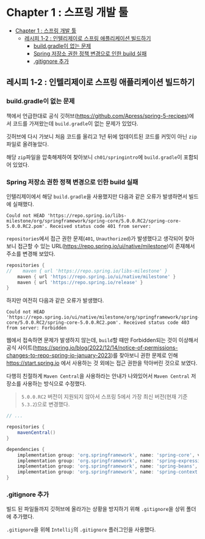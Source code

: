 # Chapter 1 : 스프링 개발 툴

- [Chapter 1 : 스프링 개발 툴](#chapter-1--스프링-개발-툴)
  - [레시피 1-2 : 인텔리제이로 스프링 애플리케이션 빌드하기](#레시피-1-2--인텔리제이로-스프링-애플리케이션-빌드하기)
    - [build.gradle이 없는 문제](#buildgradle이-없는-문제)
    - [Spring 저장소 권한 정책 변경으로 인한 build 실패](#spring-저장소-권한-정책-변경으로-인한-build-실패)
    - [.gitignore 추가](#gitignore-추가)

## 레시피 1-2 : 인텔리제이로 스프링 애플리케이션 빌드하기

### build.gradle이 없는 문제

책에서 언급한대로 공식 깃허브(https://github.com/Apress/spring-5-recipes)에서 코드를 가져왔는데
`build.gradle`이 없는 문제가 있었다.

깃허브에 다시 가보니 처음 코드를 올리고 1년 뒤에
업데이트된 코드를 커밋이 아닌 `zip`파일로 올려놓았다.

해당 `zip`파일을 압축해제하여 찾아보니 `ch01/springintro`에 `build.gradle`이 포함되어 있었다.

### Spring 저장소 권한 정책 변경으로 인한 build 실패

인텔리제이에서 해당 `build.gradle`을 사용했지만 다음과 같은 오류가 발생하면서 빌드에 실패했다.

```shell
Could not HEAD 'https://repo.spring.io/libs-milestone/org/springframework/spring-core/5.0.0.RC2/spring-core-5.0.0.RC2.pom'. Received status code 401 from server: 
```

`repositories`에서 접근 권한 문제(`401`, `Unauthorized`)가 발생했다고 생각되어 찾아보니 접근할 수 있는 URL(https://repo.spring.io/ui/native/milestone)이 존재해서 주소를 변경해 보았다.

```groovy
repositories {
//    maven { url 'https://repo.spring.io/libs-milestone' }
    maven { url 'https://repo.spring.io/ui/native/milestone' }
    maven { url 'https://repo.spring.io/release' }
}
```

하지만 여전히 다음과 같은 오류가 발생했다.

```shell
Could not HEAD 'https://repo.spring.io/ui/native/milestone/org/springframework/spring-core/5.0.0.RC2/spring-core-5.0.0.RC2.pom'. Received status code 403 from server: Forbidden
```

웹에서 접속하면 문제가 발생하지 않는데, `build`할 때만 Forbidden되는 것이 이상해서 공식 사이트(https://spring.io/blog/2022/12/14/notice-of-permissions-changes-to-repo-spring-io-january-2023)를 찾아보니 권한 문제로 인해 https://start.spring.io 에서 사용하는 것 외에는 접근 권한을 막아버린 것으로 보였다.

다행히 친절하게 `Maven Central`을 사용하라는 안내가 나와있어서 `Maven Central` 저장소를 사용하는 방식으로 수정했다.

> `5.0.0.RC2` 버전이 지원되지 않아서 스프링 5에서 가장 최신 버전(현재 기준 `5.3.2`)으로 변경했다.

```groovy
// ...

repositories {
    mavenCentral()
}

dependencies {
    implementation group: 'org.springframework', name: 'spring-core', version: '5.3.32'
    implementation group: 'org.springframework', name: 'spring-expression', version: '5.3.32'
    implementation group: 'org.springframework', name: 'spring-beans', version: '5.3.32'
    implementation group: 'org.springframework', name: 'spring-context', version: '5.3.32'
}
```



### .gitignore 추가

빌드 된 파일들까지 깃허브에 올라가는 상황을 방지하기 위해 `.gitignore`을 상위 폴더에 추가했다.

`.gitignore`을 위헤 `Intellij`의 `.gitignore` 플러그인을 사용했다.
